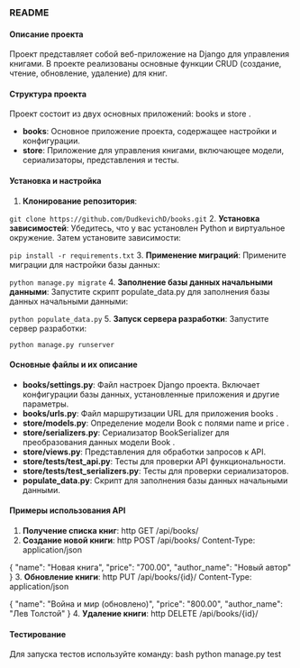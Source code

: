 ### README
 
#### Описание проекта 
Проект представляет собой веб-приложение на Django для управления книгами. В проекте реализованы основные функции CRUD (создание, чтение, обновление, удаление) для книг. 
 
#### Структура проекта 
Проект состоит из двух основных приложений:  books  и  store . 
 
- **books**: Основное приложение проекта, содержащее настройки и конфигурации. 
- **store**: Приложение для управления книгами, включающее модели, сериализаторы, представления и тесты. 
 
#### Установка и настройка 
1. **Клонирование репозитория**:

`git clone https://github.com/DudkevichD/books.git`
2. **Установка зависимостей**: 
    Убедитесь, что у вас установлен Python и виртуальное окружение. Затем установите зависимости:

`pip install -r requirements.txt`
3. **Применение миграций**: 
    Примените миграции для настройки базы данных:

`python manage.py migrate`
4. **Заполнение базы данных начальными данными**: 
    Запустите скрипт  populate_data.py  для заполнения базы данных начальными данными:

`python populate_data.py`
5. **Запуск сервера разработки**: 
    Запустите сервер разработки:

`python manage.py runserver`
#### Основные файлы и их описание 
 
- **books/settings.py**: Файл настроек Django проекта. Включает конфигурации базы данных, установленные приложения и другие параметры. 
- **books/urls.py**: Файл маршрутизации URL для приложения  books . 
- **store/models.py**: Определение модели  Book  с полями  name  и  price . 
- **store/serializers.py**: Сериализатор  BookSerializer  для преобразования данных модели  Book . 
- **store/views.py**: Представления для обработки запросов к API. 
- **store/tests/test_api.py**: Тесты для проверки API функциональности. 
- **store/tests/test_serializers.py**: Тесты для проверки сериализаторов. 
- **populate_data.py**: Скрипт для заполнения базы данных начальными данными. 
 
#### Примеры использования API 
 
1. **Получение списка книг**:
http
GET /api/books/
2. **Создание новой книги**:
http
POST /api/books/
Content-Type: application/json

{
    "name": "Новая книга",
    "price": "700.00",
    "author_name": "Новый автор"
}
3. **Обновление книги**:
http
PUT /api/books/{id}/
Content-Type: application/json

{
    "name": "Война и мир (обновлено)",
    "price": "800.00",
    "author_name": "Лев Толстой"
}
4. **Удаление книги**:
http
DELETE /api/books/{id}/
#### Тестирование 
Для запуска тестов используйте команду:
bash
python manage.py test

